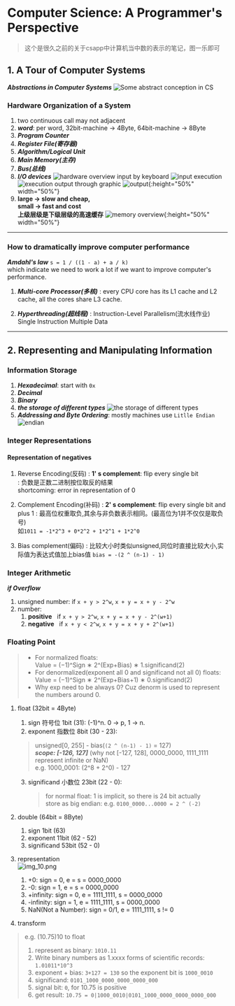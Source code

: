 # Computer Science: A Programmer's Perspective

> 这个是很久之前的关于csapp中计算机当中数的表示的笔记，图一乐即可


## 1. A Tour of Computer Systems

***Abstractions in Computer Systems***
![Some abstract conception in CS](../.vuepress/public/images/csapp/img_1.png)

### Hardware Organization of a System
1. two continuous call may not adjacent
2. ***word***: per word, 32bit-machine -> 4Byte, 64bit-machine -> 8Byte
3. ***Program Counter***
4. ***Register File(寄存器)***
5. ***Algorithm/Logical Unit***
6. ***Main Memory(主存)***
7. ***Bus(总线)***
8. ***I/O devices***
![hardware overview](../.vuepress/public/images/csapp/img.png)
input by keyboard
![input](../.vuepress/public/images/csapp/img_2.png)
execution
![execution](../.vuepress/public/images/csapp/img_3.png)
output through graphic
![output](../.vuepress/public/images/csapp/img_4.png){:height="50%" width="50%"}
9. **large -> slow and cheap,<br>small -> fast and cost <br>
上级层级是下级层级的高速缓存**
![memory overview](../.vuepress/public/images/csapp/img_5.png){:height="50%" width="50%"}

---

### How to dramatically improve computer performance

***Amdahl's law*** `s = 1 / ((1 - a) + a / k)` <br>
which indicate we need to work a lot if we want to improve computer's performance.

1. ***Multi-core Processor(多核)***
: every CPU core has its L1 cache and L2 cache, all the cores share L3 cache.

2. ***Hyperthreading(超线程)***
: Instruction-Level Parallelism(流水线作业)
  Single Instruction Multiple Data

---

## 2. Representing and Manipulating Information

### Information Storage
1. ***Hexadecimal***: start with `0x`
2. ***Decimal***
3. ***Binary***
4. ***the storage of different types***
![the storage of different types](../.vuepress/public/images/csapp/img_7.png)
5. ***Addressing and Byte Ordering***: mostly machines use `Litlle Endian`
![endian](../.vuepress/public/images/csapp/img_8.png)

### Integer Representations

#### Representation of negatives<br>

1. Reverse Encoding(反码)
: **1' s complement**: flip every single bit<br>
: 负数是正数二进制按位取反的结果<br>
  shortcoming: error in representation of 0

2. Complement Encoding(补码) 
: **2' s complement**: flip every single bit and plus 1
: 最高位权重取负,其余与非负数表示相同。(最高位为1并不仅仅是取负号)<br>
如`1011 = -1*2^3 + 0*2^2 + 1*2^1 + 1*2^0`

3. Bias complement(偏码)
: 比较大小时类似unsigned,同位时直接比较大小,实际值为表达式值加上bias值 `bias = -(2 ^ (n-1) - 1)`

### Integer Arithmetic

***if Overflow***

1. unsigned number: if `x + y > 2^w`, `x + y = x + y - 2^w`
2. number:<br>
    1. **positive** &nbsp; if `x + y > 2^w`, `x + y = x + y - 2^(w+1)`<br>
    2. **negative** &nbsp; if `x + y < 2^w`, `x + y = x + y + 2^(w+1)`<br>



### Floating Point

> * For normalized floats: <br>
    Value = (−1)^Sign ∗ 2^(Exp+Bias) ∗ 1.significand(2) <br>
> * For denormalized(exponent all 0 and significand not all 0) floats: <br>
>     Value = (−1)^Sign ∗ 2^(Exp+Bias+1) ∗ 0.significand(2) <br>
> *  Why exp need to be always 0? Cuz denorm is used to represent the numbers around 0. <br>

1. float (32bit = 4Byte)<br>
   1. sign 符号位 1bit (31): (-1)^n. 0 -> p, 1 -> n.
   2. exponent 指数位 8bit (30 - 23): 
    > unsigned[0, 255] - bias(`(2 ^ (n-1) - 1)` = 127) <br>
    ***scope: [-126, 127]*** (why not [-127, 128], 0000_0000, 1111_1111 represent infinite or NaN) <br>
    e.g. 1000_0001: (2^8 + 2^0) - 127
   3. significand 小数位 23bit (22 - 0):
      > for normal float: 1 is implicit, so there is 24 bit actually <br>
     store as big endian: e.g. `0100_0000...0000 = 2 ^ (-2)`
      
2. double (64bit = 8Byte) <br>
    1. sign 1bit (63)
   2. exponent 11bit (62 - 52)
   3. significand 53bit (52 - 0)

3. representation  <br>
![img_10.png](../.vuepress/public/images/csapp/img_10.png)
    1. +0: sign = 0, e = s = 0000_0000
   2. -0: sign = 1, e = s = 0000_0000
   3. +infinity: sign = 0, e = 1111_1111, s = 0000_0000
   4. -infinity: sign = 1, e = 1111_1111, s = 0000_0000
   5. NaN(Not a Number): sign = 0/1, e = 1111_1111, s != 0

4. transform
  > e.g.  (10.75)10 to float
  > 1. represent as binary: `1010.11`
  > 2. Write binary numbers as 1.xxxx forms of scientific records: `1.01011*10^3`
  > 3. exponent + bias: `3+127 = 130` so the exponent bit is `1000_0010`
  > 4. significand: `0101_1000_0000_0000_0000_000`
  > 5. signal bit: `0`, for 10.75 is positive
  > 6. get result: `10.75 = 0|1000_0010|0101_1000_0000_0000_0000_000`